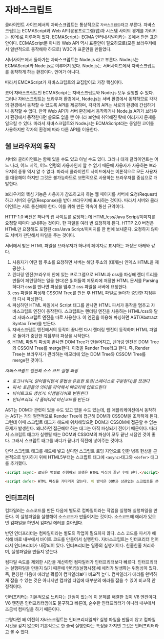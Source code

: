 # 자바스크립트

클라이언트 사이드에서의 자바스크립트는 통상적으로 `자바스크립트`라고 부른다. 자바스크립트는 ECMAScript와 Web API(응용프로그램(앱)과 시스템 사이의 경계를 가리키는 용어)로 이루어져 있다. ECMAScript는 ECMA 인터내셔널이라는 곳에서 만든 표준안이다. ECMAScript뿐 아니라 Web API 역시 표준안이 필요하므로(모든 브라우저에서 일반적으로 동작해야 하므로) W3C가 표준안을 만들었다.

서버사이드에서 돌아가는 자바스크립트는 Node.js 라고 부른다. Node.js는 ECMAScript와 Node.js로 이루어져 있다. Node.js는 서버사이드에서 자바스크립트를 동작하게 하는 환경이다. 언어가 아니다.

따라서 EMCAScript가 자바스크립트의 교집합이고 가장 핵심이다.



코어 자바스크립트인 ECMAScript는 자바스크립트와 Node.js 모두 실행할 수 있다. 그러나 자바스크립트는 브라우저 환경에서, Node.js는 서버 환경에서 동작하므로 각각의 환경에서 동작할 수 있도록 API를 제공하며, 각각의 API는 서로의 환경에 간섭하거나 동작할 수 없다. 만약 Web API가 서버 환경에서 동작하거나 Node.js API가 브라우저 환경에서 동작한다면 쓸모도 없을 뿐 아니라 보안에 취약해진 탓에 여러가지 문제를 일으킬 수 있다. 따라서 자바스크립트와 Node.js는 ECMAScript라는 동일한 코어를 사용하지만 각자의 환경에 따라 다른 API를 이용한다.



## 웹 브라우저의 동작

서버와 클라이언트는 함께 있을 수도 있고 아닐 수도 있다. 그러나 대개 클라이언트는 어느 나라, 어느 지역, 어느 연령의 사용자인지 알 수 없기 때문에 사용자가 사용하는 브라우저의 종류 역시 알 수 없다. 따라서 클라이언트 사이드에서는 이론적으로 모든 사용자를 대응해야 하지만 그것은 불가능하므로 보편적으로 사용하는 브라우저를 중심으로 개발한다.

브라우저의 핵심 기능은 사용자가 참조하고자 하는 웹 페이지를 서버에 요청(Request)하고 서버의 응답(Response)을 받아 브라우저에 표시하는 것이다. 따라서 서버와 클라이언트는 서로 통신해야 한다. 이를 위해 만든 약속이 통신 규약이다.

HTTP 1.0 버전은 하나의 웹 사이트를 로딩하는데 HTML/css/Java Script/이미지를 요청할 때마다 보내주는 것이다. 한 파일을 여러 번 요청하게 된다. HTTP 2.0 버전은 HTML만 요청해도 포함된 css/Java Script/이미지를 한 번에 보내준다. 요청하지 않아도 서버가 판단해서 파일을 주는 것이다.

서버에서 받은 HTML 파일을 브라우저가 하나의 페이지로 표시하는 과정은 아래와 같다.

1. 사용자가 어떤 웹 주소를 요청하면 서버는 해당 주소의 (대개는) 인덱스 HTML을 제공한다.
2. 렌더링 엔진(브라우저 안에 있는 프로그램으로 HTML과 css를 파싱해 렌더 트리를 만들어 페인팅하는 일을 한다)은 읽어들여 메모리에 저장한 HTML 문서를 Parsing하다가 css를 만나면 파싱을 멈추고 css 파일을 서버에 요청한다.
3. css 파일을 파싱해 CSSOM Tree를 만든 후 HTML 파일로 돌아가 중단한 지점부터 다시 파싱한다.
4. 파싱하던 HTML 파일에서 Script 태그를 만나면 HTML 파서가 동작을 멈추고 자바스크립트 엔진이 동작한다. 스크립트는 렌더링 엔진을 사용하는 HTML/css와 달리 자바스크립트 엔진을 따로 사용한다. 이 엔진을 이용해 파싱하면 AST(Abstract Syntax Tree)를 만든다.
5. 자바스크립트 엔진에서의 동작이 끝나면 다시 렌더링 엔진이 동작하며 HTML 파일로 돌아가 중단한 지점부터 파싱을 시작한다.
6. HTML 파일의 파싱이 끝나면 DOM Tree가 만들어지고, 렌더링 엔진은 DOM Tree와 CSSOM Tree를 merge한다. 이것을 Render Tree라고 한다. 즉, Render Tree는 브라우저가 관리하는 메모리에 있는 DOM Tree와 CSSOM Tree를 merge한 것이다.



*자바스크립트 엔진의 소스 코드 실행 과정*

- *토크나이저: 읽어들이면서 문법상 유효한 토큰(스페이스로 구분한다)을 쪼갠다*
- *파서: 토큰들의 의미를 파악해서 메모리에 업로드한다*
- *바이트코드 생성기: 어셈블리어로 변환한다*
- *인터프리터: 각 줄마다의 머신코드를 만든다*



AST는 DOM과 관련이 있을 수도 있고 없을 수도 있는데, 웹 애플리케이션에서 동작하는 AST는 거의 필연적으로 Render Tree에 접근해 DOM과 CSSOM을 조작하게 된다. 그런데 이때 스크립트 태그가 헤드에 위치해있으면 DOM과 CSSOM에 접근할 수 없는 문제가 발생한다. 왜냐하면 접근해야 하는 태그는 아직 파싱되기 전이기 때문이다. 따라서 스크립트 태그가 실행될 때는 DOM과 CSSOM의 파싱이 모두 끝난 시점인 것이 좋다. 그래서 스크립트 태그를 바디가 끝나기 직전에 넣어주는 것이다.



만약 스크립트 태그를 헤드에 넣고 싶다면 스크립트 로딩 지연으로 인한 병목 현상을 근본적으로 방지하기 위해 HTML5부터는 스크립트 태그에 `<async>`태그와 `<defer>` 태그를 추가했다.

```html
<script async> 로딩은 병렬로 진행하되 실행은 HTML 파싱이 끝난 후에 한다.</script>

<script defer> HTML 파싱을 기다리지 않는다. 이 방식은 DOM과 상관없는 스크립트를 쓴다면 사용 가능하지만 웹 애플리케이션에서 DOM과 상관없는 스크립트를 쓸 일이 거의 없으므로 defer 태그를 쓸 일 역시 거의 없다.</script>
```



## 인터프리터

컴파일러는 소스코드를 만든 다음에 별도로 컴파일이라는 작업을 실행해 실행파일을 만든다. 이 실행파일을 실행해야 소스코드가 만들어지는 것이다. 소스코드에 에러가 있으면 컴파일을 하면서 컴파일 에러를 쏟아낸다.

반면 인터프리터는 컴파일이라는 별도의 작업이 필요하지 않다. 소스 코드를 파서가 해석해 바로 내부에서 바이트 코드를 만들어서 실행한다. 자바스크립트는 인터프리터 언어라서 인터프리터가 내장되어 있다. 인터프리터는 일종의 실행기이다. 한줄한줄 처리하며, 실행파일을 만들지 않는다.

컴파일 속도를 제외한 시간을 계산하면 컴파일러가 인터프리터보다 빠르다. 인터프리터는 실행파일을 만들지 않기 때문에 런타임(실행시점)에 에러가 발생하는 위험성이 있다. 즉, 런칭한 다음에 에러날 확률이 컴파일러보다 비교적 높다. 컴파일러가 에러를 완벽하게 잡을 수 있는 것은 아니지만 컴파일 타임에 대부분의 에러를 잡을 수 있어 비교적 안정적이다.

인터프리터는 기본적으로 느리다는 단점이 있는데 이 문제를 해결한 것이 V8 엔진이다. V8 엔진은 인터프리터임에도 불구하고 빠른데, 순수한 인터프리터가 아니라 내부에서 조금씩 컴파일을 하기 때문이다.

그렇다면 왜 여전히 자바스크립트는 인터프리터일까? 실행 파일을 만들지 않고 컴파일 시간을 갖지 않으며 기본적으로 한 줄씩 실행한다는 특징을 가지면 그것은 인터프리터라고 볼 수 있다.
